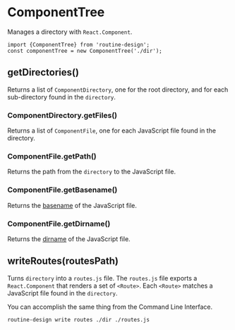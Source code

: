 # ComponentTree

Manages a directory with `React.Component`. 
```
import {ComponentTree} from 'routine-design';
const componentTree = new ComponentTree('./dir');
```

## getDirectories()

Returns a list of `ComponentDirectory`, one for the root directory, and for each sub-directory found in the `directory`. 

### ComponentDirectory.getFiles()

Returns a list of `ComponentFile`, one for each JavaScript file found in the directory.

### ComponentFile.getPath()

Returns the path from the `directory` to the JavaScript file.

### ComponentFile.getBasename()

Returns the [basename](https://nodejs.org/api/path.html#path_path_basename_path_ext) of the JavaScript file.

### ComponentFile.getDirname()

Returns the [dirname](https://nodejs.org/api/path.html#path_path_dirname_path) of the JavaScript file.

## writeRoutes(routesPath)

Turns `directory` into a `routes.js` file. The `routes.js`  file exports a `React.Component` that renders a set of `<Route>`. Each `<Route>` matches a JavaScript file found in the `directory`.

You can accomplish the same thing from the Command Line Interface. 
```
routine-design write routes ./dir ./routes.js
```




